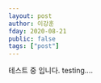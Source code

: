 ```yaml
---
layout: post
author: 이강훈
fday: 2020-08-21
public: false
tags: ["post"]
---
```


테스트 중 입니다.
testing....
